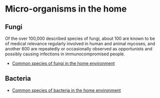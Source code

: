 <!-- TITLE: Home -->
<!-- SUBTITLE: A quick summary of Home -->

# Micro-organisms in the home
## Fungi
Of the over 100,000 described species of fungi, about 100 are known to be of medical relevance regularly involved in human and animal mycoses, and another 600 are repeatedly or occasionally observed as opportunists and possibly causing infections in immunocompromised people.

* [Common species of fungi in the home environment](fungi-list)

## Bacteria
* [Common species of bacteria in the home environment](bacteria-list)

